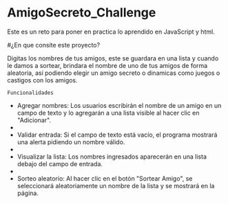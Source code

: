 # AmigoSecreto_Challenge
Este es un reto para poner en practica lo aprendido en JavaScript y html.

#¿En que consite este proyecto?

Digitas los nombres de tus amigos, este se guardara en una lista y cuando le damos a sortear, brindara el nombre de uno de tus amigos de forma aleatoria, así podiendo elegir un amigo secreto o dinamicas como juegos o castigos con los amigos.

```Funcionalidades```

+ Agregar nombres: Los usuarios escribirán el nombre de un amigo en un campo de texto y lo agregarán a una lista visible al hacer clic en "Adicionar".
+ 
+ Validar entrada: Si el campo de texto está vacío, el programa mostrará una alerta pidiendo un nombre válido.
+ 
+ Visualizar la lista: Los nombres ingresados aparecerán en una lista debajo del campo de entrada.
+ 
+ Sorteo aleatorio: Al hacer clic en el botón "Sortear Amigo", se seleccionará aleatoriamente un nombre de la lista y se mostrará en la página.

